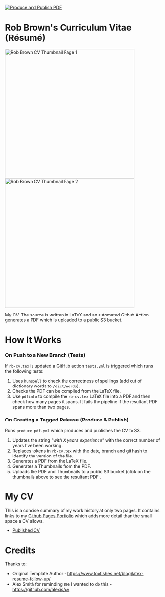 [![Produce and Publish PDF](https://github.com/robert-will-brown/cv/actions/workflows/produce-pdf.yml/badge.svg?branch=main)](https://github.com/robert-will-brown/cv/actions/workflows/produce-pdf.yml)

# Rob Brown's Curriculum Vitae (Résumé)

<p>
  <a href="https://rbcv.s3.eu-west-2.amazonaws.com/artifacts/rb-cv.pdf">
    <img src="https://rbcv.s3.eu-west-2.amazonaws.com/artifacts/rb-cv-thumbnail-p1.jpg" alt="Rob Brown CV Thumbnail Page 1" height="420">
    <img src="https://rbcv.s3.eu-west-2.amazonaws.com/artifacts/rb-cv-thumbnail-p2.jpg" alt="Rob Brown CV Thumbnail Page 2" height="420">
  </a>
</p>


My CV.  The source is written in LaTeX and an automated Github Action generates a PDF which is uploaded to a public S3 bucket.

# How It Works
### On Push to a New Branch (Tests)
If `rb-cv.tex` is updated a GitHub action `tests.yml` is triggered which runs the following tests:

 1. Uses `hunspell` to check the correctness of spellings (add out of dictionary words to `/dict/words`).
 1. Checks the PDF can be complied from the LaTeX file.
 1. Use `pdfinfo` to compile the `rb-cv.tex` LaTeX file into a PDF and then check how many pages it spans.  It fails the pipeline if the resultant PDF spans more than two pages.

### On Creating a Tagged Release (Produce & Publish)
Runs `produce-pdf.yml` which produces and publishes the CV to S3.

 1. Updates the string _"with X years experience"_ with the correct number of years I've been working.
 1. Replaces tokens in `rb-cv.tex` with the date, branch and git hash to identify the version of the file.
 1. Generates a PDF from the LaTeX file.
 1. Generates a Thumbnails from the PDF.
 1. Uploads the PDF and Thumbnails to a public S3 bucket (click on the thumbnails above to see the resultant PDF).

# My CV
This is a concise summary of my work history at only two pages.  It contains links to my [Github Pages Portfolio](https://robert-will-brown.github.io) which adds more detail than the small space a CV allows.

 - <a href="https://rbcv.s3.eu-west-2.amazonaws.com/artifacts/rb-cv.pdf">Published CV</a>

# Credits
Thanks to:
 - Original Template Author - https://www.toofishes.net/blog/latex-resume-follow-up/
 - Alex Smith for reminding me I wanted to do this - https://github.com/alexjs/cv

